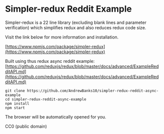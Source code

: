 Simpler-redux Reddit Example
============================

Simpler-redux is a 22 line library (excluding blank lines and parameter verification) which simplifies redux and also reduces redux code size.

Visit the link below for more information and installation.

[https://www.npmjs.com/package/simpler-redux](https://www.npmjs.com/package/simpler-redux)

Built using thus redux async reddit example: [https://github.com/reduxjs/redux/blob/master/docs/advanced/ExampleRedditAPI.md](https://github.com/reduxjs/redux/blob/master/docs/advanced/ExampleRedditAPI.md)


```
git clone https://github.com/AndrewBanks10/simpler-redux-reddit-async-example
cd simpler-redux-reddit-async-example
npm install
npm start
```
The browser will be automatically opened for you.

CC0 (public domain)
